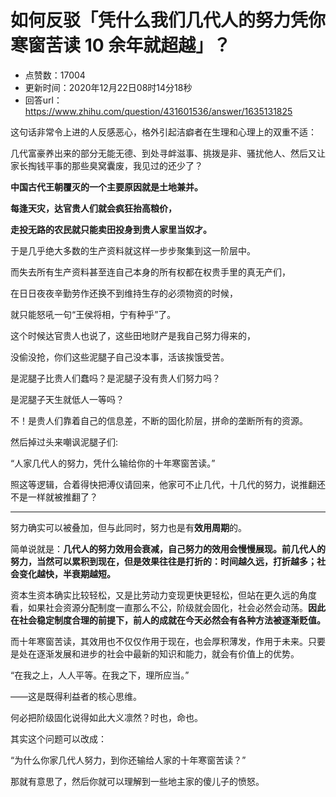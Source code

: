 # 如何反驳「凭什么我们几代人的努力凭你寒窗苦读 10 余年就超越」？
- 点赞数：17004
- 更新时间：2020年12月22日08时14分18秒
- 回答url：https://www.zhihu.com/question/431601536/answer/1635131825
<body>
 <p data-pid="qpwgZkqj">这句话非常令上进的人反感恶心，格外引起洁癖者在生理和心理上的双重不适：</p>
 <p data-pid="a4E68xSX">几代富豪养出来的部分无能无德、到处寻衅滋事、挑拨是非、骚扰他人、然后又让家长掏钱平事的那些臭窝囊废，我见过的还少了？</p>
 <p data-pid="NLtx_IUZ"><b>中国古代王朝覆灭的一个主要原因就是土地兼并。</b></p>
 <p data-pid="EwZfn7ig"><b>每逢天灾，达官贵人们就会疯狂抬高粮价，</b></p>
 <p data-pid="hDUrxii0"><b>走投无路的农民就只能卖田投身到贵人家里当奴才。</b></p>
 <p data-pid="4RUXwdvc">于是几乎绝大多数的生产资料就这样一步步聚集到这一阶层中。</p>
 <p data-pid="JrpBg5bu">而失去所有生产资料甚至连自己本身的所有权都在权贵手里的真无产们，</p>
 <p data-pid="t7s-2OJi">在日日夜夜辛勤劳作还换不到维持生存的必须物资的时候，</p>
 <p data-pid="rToGKmJO">就只能怒吼一句“王侯将相，宁有种乎”了。</p>
 <p data-pid="X-ceRlqN">这个时候达官贵人也说了，这些田地财产是我自己努力得来的，</p>
 <p data-pid="3L4JKOLV">没偷没抢，你们这些泥腿子自己没本事，活该挨饿受苦。</p>
 <p data-pid="Qf0yp0QW">是泥腿子比贵人们蠢吗？是泥腿子没有贵人们努力吗？</p>
 <p data-pid="4OBKGYCW">是泥腿子天生就低人一等吗？</p>
 <p data-pid="c2bEmtda">不！是贵人们靠着自己的信息差，不断的固化阶层，拼命的垄断所有的资源。</p>
 <p data-pid="q1H2J5mu">然后掉过头来嘲讽泥腿子们:</p>
 <p data-pid="eMiiB_zc">“人家几代人的努力，凭什么输给你的十年寒窗苦读。”</p>
 <p data-pid="ra0Dzq1v">照这等逻辑，合着得快把溥仪请回来，他家可不止几代，十几代的努力，说推翻还不是一样就被推翻了？</p>
 <hr>
 <p data-pid="sVWrRbHX">努力确实可以被叠加，但与此同时，努力也是有<b>效用周期</b>的。</p>
 <p data-pid="YVP6FFKm">简单说就是：<b>几代人的努力效用会衰减，自己努力的效用会慢慢展现。前几代人的努力，当然可以累积到现在，但是效果往往是打折的：时间越久远，打折越多；社会变化越快，半衰期越短。</b></p>
 <p data-pid="7rVgHDp0">资本生资本确实比较轻松，又是比劳动力变现更快更轻松，但站在更久远的角度看，如果社会资源分配制度一直那么不公，阶级就会固化，社会必然会动荡。<b>因此在社会稳定制度合理的前提下，前人的成就在今天必然会有各种方法被逐渐贬值。</b></p>
 <p data-pid="dnoOQ8Q8">而十年寒窗苦读，其效用也不仅仅作用于现在，也会厚积薄发，作用于未来。只要是处在逐渐发展和进步的社会中最新的知识和能力，就会有价值上的优势。</p>
 <p data-pid="yd86Q9RF">“在我之上，人人平等。在我之下，理所应当。”</p>
 <p data-pid="ZvMrNF6n">——这是既得利益者的核心思维。</p>
 <p data-pid="2m7mTj_S">何必把阶级固化说得如此大义凛然？时也，命也。</p>
 <p data-pid="27E_O6K1">其实这个问题可以改成：</p>
 <p data-pid="WwR9UfKk">“为什么你家几代人努力，到你还输给人家的十年寒窗苦读？”</p>
 <p data-pid="3qpgcan7">那就有意思了，然后你就可以理解到一些地主家的傻儿子的愤怒。</p>
</body>